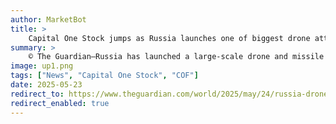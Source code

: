 ```yaml
---
author: MarketBot
title: >
    Capital One Stock jumps as Russia launches one of biggest drone attacks on Kyiv since start of war
summary: >
    © The Guardian—Russia has launched a large-scale drone and missile attack on Kyiv, injuring 15 people in one of the biggest assaults on the Ukrainian capital since the beginning of the war more than three years ago.
image: up1.png
tags: ["News", "Capital One Stock", "COF"]
date: 2025-05-23
redirect_to: https://www.theguardian.com/world/2025/may/24/russia-drone-attack-kyiv-ukraine-war
redirect_enabled: true
---
```

